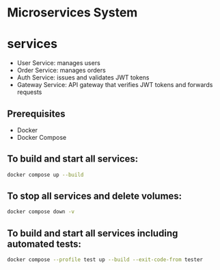 # Microservices System

# services

- User Service: manages users
- Order Service: manages orders
- Auth Service: issues and validates JWT tokens
- Gateway Service: API gateway that verifies JWT tokens and forwards requests

## Prerequisites

- Docker
- Docker Compose

## To build and start all services:

```bash
docker compose up --build
```

## To stop all services and delete volumes:

```bash
docker compose down -v
```

## To build and start all services including automated tests:

```bash
docker compose --profile test up --build --exit-code-from tester
```
